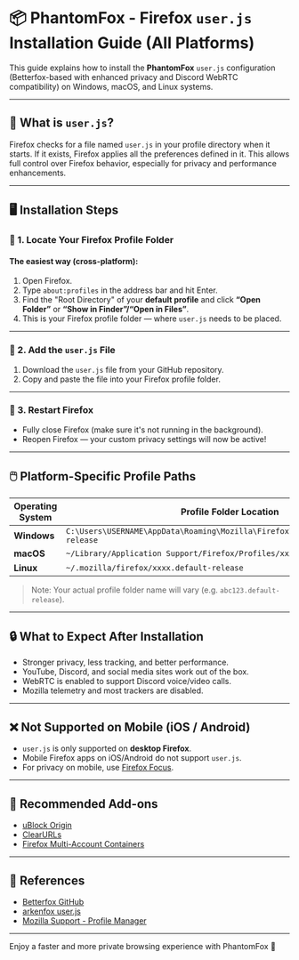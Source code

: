 # 📦 PhantomFox - Firefox `user.js` Installation Guide (All Platforms)

This guide explains how to install the **PhantomFox** `user.js` configuration (Betterfox-based with enhanced privacy and Discord WebRTC compatibility) on Windows, macOS, and Linux systems.

---

## 🧠 What is `user.js`?

Firefox checks for a file named `user.js` in your profile directory when it starts. If it exists, Firefox applies all the preferences defined in it. This allows full control over Firefox behavior, especially for privacy and performance enhancements.

---

## 🖥️ Installation Steps

### 🔹 1. Locate Your Firefox Profile Folder

#### The easiest way (cross-platform):

1. Open Firefox.
2. Type `about:profiles` in the address bar and hit Enter.
3. Find the "Root Directory" of your **default profile** and click **“Open Folder”** or **“Show in Finder”/“Open in Files”**.
4. This is your Firefox profile folder — where `user.js` needs to be placed.

---

### 🔹 2. Add the `user.js` File

1. Download the `user.js` file from your GitHub repository.
2. Copy and paste the file into your Firefox profile folder.

---

### 🔹 3. Restart Firefox

- Fully close Firefox (make sure it's not running in the background).
- Reopen Firefox — your custom privacy settings will now be active!

---

## 🖱️ Platform-Specific Profile Paths

| Operating System | Profile Folder Location |
|------------------|-----------------------------|
| **Windows** | `C:\Users\USERNAME\AppData\Roaming\Mozilla\Firefox\Profiles\xxxx.default-release` |
| **macOS** | `~/Library/Application Support/Firefox/Profiles/xxxx.default-release` |
| **Linux** | `~/.mozilla/firefox/xxxx.default-release` |

> Note: Your actual profile folder name will vary (e.g. `abc123.default-release`).

---

## 🔒 What to Expect After Installation

- Stronger privacy, less tracking, and better performance.
- YouTube, Discord, and social media sites work out of the box.
- WebRTC is enabled to support Discord voice/video calls.
- Mozilla telemetry and most trackers are disabled.

---

## ❌ Not Supported on Mobile (iOS / Android)

- `user.js` is only supported on **desktop Firefox**.
- Mobile Firefox apps on iOS/Android do not support `user.js`.
- For privacy on mobile, use [Firefox Focus](https://apps.apple.com/us/app/firefox-focus-privacy-browser/id1055677337).

---

## 📌 Recommended Add-ons

- [uBlock Origin](https://addons.mozilla.org/en-US/firefox/addon/ublock-origin/)
- [ClearURLs](https://addons.mozilla.org/en-US/firefox/addon/clearurls/)
- [Firefox Multi-Account Containers](https://addons.mozilla.org/en-US/firefox/addon/multi-account-containers/)

---

## 📎 References

- [Betterfox GitHub](https://github.com/yokoffing/Betterfox)
- [arkenfox user.js](https://github.com/arkenfox/user.js)
- [Mozilla Support - Profile Manager](https://support.mozilla.org/en-US/kb/profile-manager-create-remove-switch-firefox-profiles)

---

Enjoy a faster and more private browsing experience with PhantomFox 🦊
